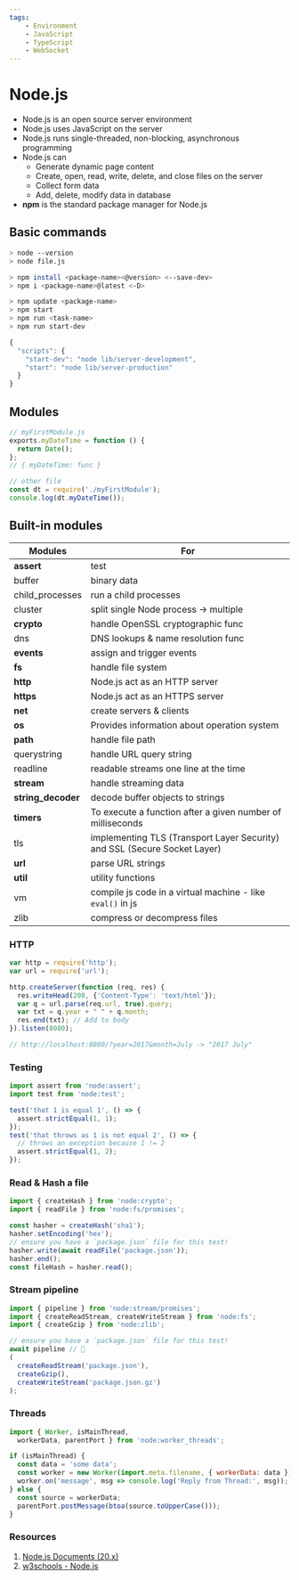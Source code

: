 ```yaml
---
tags:
    - Environment
    - JavaScript
    - TypeScript
    - WebSocket
---
```


# Node.js

- Node.js is an open source server environment
- Node.js uses JavaScript on the server
- Node.js runs single-threaded, non-blocking, asynchronous programming
- Node.js can
  - Generate dynamic page content
  - Create, open, read, write, delete, and close files on the server
  - Collect form data
  - Add, delete, modify data in database
- **npm** is the standard package manager for Node.js

## Basic commands

```bash
> node --version
> node file.js
```

```bash
> npm install <package-name><@version> <--save-dev>
> npm i <package-name>@latest <-D>

> npm update <package-name>
> npm start
> npm run <task-name>
> npm run start-dev
```

```js
{
  "scripts": {
    "start-dev": "node lib/server-development",
    "start": "node lib/server-production"
  }
}
```

## Modules

```js
// myFirstModule.js
exports.myDateTime = function () {
  return Date();
};
// { myDateTime: func }

// other file
const dt = require('./myFirstModule');
console.log(dt.myDateTime());
```

## Built-in modules

| Modules | For |
| --- | --- |
| **assert** | test |
| buffer | binary data |
| child_processes | run a child processes |
| cluster | split single Node process -> multiple |
| **crypto** | handle OpenSSL cryptographic func |
| dns | DNS lookups & name resolution func |
| **events** | assign and trigger events |
| **fs** | handle file system |
| **http** | Node.js act as an HTTP server |
| **https** | Node.js act as an HTTPS server |
| **net** | create servers & clients |
| **os** | Provides information about operation system |
| **path** | handle file path |
| querystring | handle URL query string |
| readline | readable streams one line at the time |
| **stream** | handle streaming data |
| **string_decoder** | decode buffer objects to strings |
| **timers** | To execute a function after a given number of milliseconds |
| tls | implementing TLS (Transport Layer Security) and SSL (Secure Socket Layer) |
| **url** | parse URL strings |
| **util** | utility functions |
| vm | compile js code in a virtual machine - like `eval()` in js |
| zlib | compress or decompress files |

### HTTP

```js
var http = require('http');
var url = require('url');

http.createServer(function (req, res) {
  res.writeHead(200, {'Content-Type': 'text/html'});
  var q = url.parse(req.url, true).query;
  var txt = q.year + " " + q.month;
  res.end(txt); // Add to body
}).listen(8080);

// http://localhost:8080/?year=2017&month=July -> "2017 July"
```

### Testing

```js
import assert from 'node:assert';
import test from 'node:test';

test('that 1 is equal 1', () => {
  assert.strictEqual(1, 1);
});
test('that throws as 1 is not equal 2', () => {
  // throws an exception because 1 != 2
  assert.strictEqual(1, 2);
});
```

### Read & Hash a file

```js
import { createHash } from 'node:crypto';
import { readFile } from 'node:fs/promises';

const hasher = createHash('sha1');
hasher.setEncoding('hex');
// ensure you have a `package.json` file for this test!
hasher.write(await readFile('package.json'));
hasher.end();
const fileHash = hasher.read();
```

### Stream pipeline

```js
import { pipeline } from 'node:stream/promises';
import { createReadStream, createWriteStream } from 'node:fs';
import { createGzip } from 'node:zlib';

// ensure you have a `package.json` file for this test!
await pipeline // 🤔
(
  createReadStream('package.json'),
  createGzip(),
  createWriteStream('package.json.gz')
);
```

### Threads

```js
import { Worker, isMainThread,
  workerData, parentPort } from 'node:worker_threads';

if (isMainThread) {
  const data = 'some data';
  const worker = new Worker(import.meta.filename, { workerData: data });
  worker.on('message', msg => console.log('Reply from Thread:', msg));
} else {
  const source = workerData;
  parentPort.postMessage(btoa(source.toUpperCase()));
}
```

### Resources

1. [Node.js Documents (20.x)](https://nodejs.org/docs/latest-v20.x/api/index.html)
2. [w3schools - Node.js](https://www.w3schools.com/nodejs/nodejs_get_started.asp)
